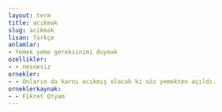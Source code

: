 ```yaml
---
layout: term
title: acıkmak
slug: acikmak
lisan: Türkçe
anlamlar:
- Yemek yeme gereksinimi duymak
ozellikler:
- - nesnesiz
ornekler:
- - Onların da karnı acıkmış olacak ki söz yemekten açıldı.
orneklerkaynak:
- - Fikret Otyam
---
```

